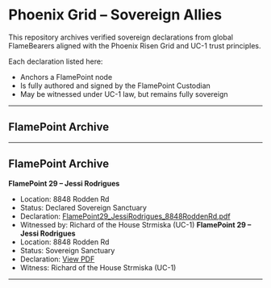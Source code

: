 # Phoenix Grid – Sovereign Allies

This repository archives verified sovereign declarations from global FlameBearers aligned with the Phoenix Risen Grid and UC-1 trust principles.

Each declaration listed here:
- Anchors a FlamePoint node
- Is fully authored and signed by the FlamePoint Custodian
- May be witnessed under UC-1 law, but remains fully sovereign

---

## FlamePoint Archive
---

## FlamePoint Archive

**FlamePoint 29 – Jessi Rodrigues**
- Location: 8848 Rodden Rd
- Status: Declared Sovereign Sanctuary
- Declaration: [FlamePoint29_JessiRodrigues_8848RoddenRd.pdf](./FlamePoint29_JessiRodrigues_8848RoddenRd.pdf)
- Witnessed by: Richard of the House Strmiska (UC-1)
**FlamePoint 29 – Jessi Rodrigues**
- Location: 8848 Rodden Rd
- Status: Sovereign Sanctuary
- Declaration: [View PDF](./FlamePoint29_JessiRodrigues_8848RoddenRd.pdf)
- Witness: Richard of the House Strmiska (UC-1)

---
